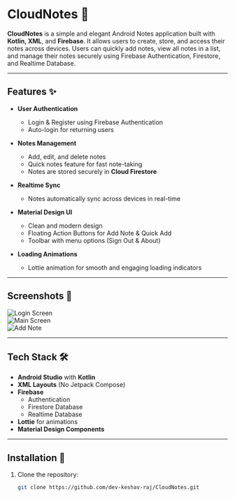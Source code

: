 # CloudNotes 📓

**CloudNotes** is a simple and elegant Android Notes application built with **Kotlin, XML**, and **Firebase**. It allows users to create, store, and access their notes across devices. Users can quickly add notes, view all notes in a list, and manage their notes securely using Firebase Authentication, Firestore, and Realtime Database.  

---

## Features ✨

- **User Authentication**  
  - Login & Register using Firebase Authentication  
  - Auto-login for returning users  

- **Notes Management**  
  - Add, edit, and delete notes  
  - Quick notes feature for fast note-taking  
  - Notes are stored securely in **Cloud Firestore**  

- **Realtime Sync**  
  - Notes automatically sync across devices in real-time  

- **Material Design UI**  
  - Clean and modern design  
  - Floating Action Buttons for Add Note & Quick Add  
  - Toolbar with menu options (Sign Out & About)  

- **Loading Animations**  
  - Lottie animation for smooth and engaging loading indicators  

---

## Screenshots 📱

![Login Screen](screenshots/login.png)  
![Main Screen](screenshots/main.png)  
![Add Note](screenshots/add_note.png)  

---

## Tech Stack 🛠️

- **Android Studio** with **Kotlin**  
- **XML Layouts** (No Jetpack Compose)  
- **Firebase**  
  - Authentication  
  - Firestore Database  
  - Realtime Database  
- **Lottie** for animations  
- **Material Design Components**  

---

## Installation 🔧

1. Clone the repository:  
   ```bash
   git clone https://github.com/dev-keshav-raj/CloudNotes.git
